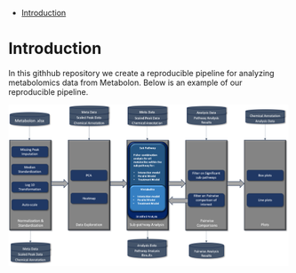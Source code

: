 -   [Introduction](#introduction)

# Introduction

In this githhub repository we create a reproducible pipeline for
analyzing metabolomics data from Metabolon. Below is an example of our
reproducible pipeline.

<img src='Workflow.png'>
